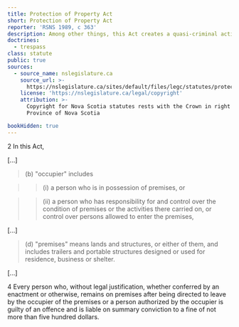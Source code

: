 ```yaml
---
title: Protection of Property Act
short: Protection of Property Act
reporter: 'RSNS 1989, c 363'
description: Among other things, this Act creates a quasi-criminal action in trespass.
doctrines:
  - trespass
class: statute
public: true
sources:
  - source_name: nslegislature.ca
    source_url: >-
      https://nslegislature.ca/sites/default/files/legc/statutes/protect.htm
    license: 'https://nslegislature.ca/legal/copyright'
    attribution: >-
      Copyright for Nova Scotia statutes rests with the Crown in right of the
      Province of Nova Scotia

bookHidden: true
---
```


<div id="statute">

2 In this Act, 

[...]

> (b) "occupier" includes

>> (i) a person who is in possession of premises, or

>> (ii) a person who has responsibility for and control over the condition of premises or the activities there carried on, or control over persons allowed to enter the premises,

[...]

> (d) "premises" means lands and structures, or either of them, and includes trailers and portable structures designed or used for residence, business or shelter.

[...]

4 Every person who, without legal justification, whether conferred by an enactment or otherwise, remains on premises after being directed to leave by the occupier of the premises or a person authorized by the occupier is guilty of an offence and is liable on summary conviction to a fine of not more than five hundred dollars. 

</div>
